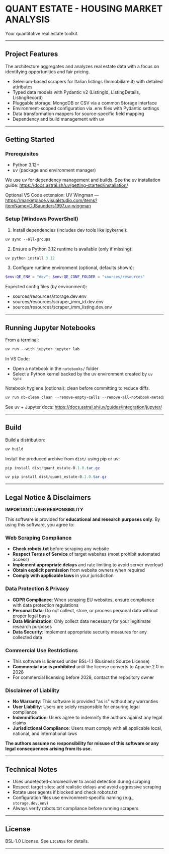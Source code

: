 # QUANT ESTATE - HOUSING MARKET ANALYSIS

Your quantitative real estate toolkit.

---

## Project Features

The architecture aggregates and analyzes real estate data with a focus on identifying opportunities and fair pricing.

- Selenium-based scrapers for Italian listings (Immobiliare.it) with detailed attributes
- Typed data models with Pydantic v2 (ListingId, ListingDetails, ListingRecord)
- Pluggable storage: MongoDB or CSV via a common Storage interface
- Environment-scoped configuration via .env files with Pydantic settings
- Data transformation mappers for source-specific field mapping
- Dependency and build management with uv

---

## Getting Started

### Prerequisites

- Python 3.12+
- uv (package and environment manager)

We use uv for dependency management and builds. See the uv installation guide: https://docs.astral.sh/uv/getting-started/installation/

Optional VS Code extension: UV Wingman — https://marketplace.visualstudio.com/items?itemName=DJSaunders1997.uv-wingman

### Setup (Windows PowerShell)

1) Install dependencies (includes dev tools like ipykernel):

```powershell
uv sync --all-groups
```

2) Ensure a Python 3.12 runtime is available (only if missing):

```powershell
uv python install 3.12
```

3) Configure runtime environment (optional, defaults shown):

```powershell
$env:QE_ENV = "dev"; $env:QE_CONF_FOLDER = "sources/resources"
```

Expected config files (by environment):
- sources/resources/storage.dev.env
- sources/resources/scraper_imm_id.dev.env
- sources/resources/scraper_imm_listing.dev.env

---

## Running Jupyter Notebooks

From a terminal:

```powershell
uv run --with jupyter jupyter lab
```

In VS Code:
- Open a notebook in the `notebooks/` folder
- Select a Python kernel backed by the uv environment created by `uv sync`

Notebook hygiene (optional): clean before committing to reduce diffs.

```powershell
uv run nb-clean clean --remove-empty-cells --remove-all-notebook-metadata path\to\notebook.ipynb
```

See uv + Jupyter docs: https://docs.astral.sh/uv/guides/integration/jupyter/

---

## Build

Build a distribution:

```powershell
uv build
```

Install the produced archive from `dist/` using pip or uv:

```powershell
pip install dist/quant_estate-0.1.0.tar.gz
```

```powershell
uv pip install dist/quant_estate-0.1.0.tar.gz
```

---

## Legal Notice & Disclaimers

**IMPORTANT: USER RESPONSIBILITY**

This software is provided for **educational and research purposes only**. By using this software, you agree to:

### Web Scraping Compliance
- **Check robots.txt** before scraping any website
- **Respect Terms of Service** of target websites (most prohibit automated access)
- **Implement appropriate delays** and rate limiting to avoid server overload
- **Obtain explicit permission** from website owners when required
- **Comply with applicable laws** in your jurisdiction

### Data Protection & Privacy
- **GDPR Compliance**: When scraping EU websites, ensure compliance with data protection regulations
- **Personal Data**: Do not collect, store, or process personal data without proper legal basis
- **Data Minimization**: Only collect data necessary for your legitimate research purposes
- **Data Security**: Implement appropriate security measures for any collected data

### Commercial Use Restrictions
- This software is licensed under BSL-1.1 (Business Source License)
- **Commercial use is prohibited** until the license converts to Apache 2.0 in 2028
- For commercial licensing before 2028, contact the repository owner

### Disclaimer of Liability
- **No Warranty**: This software is provided "as is" without any warranties
- **User Liability**: Users are solely responsible for ensuring legal compliance
- **Indemnification**: Users agree to indemnify the authors against any legal claims
- **Jurisdictional Compliance**: Users must comply with all applicable local, national, and international laws

**The authors assume no responsibility for misuse of this software or any legal consequences arising from its use.**

---

## Technical Notes

- Uses undetected-chromedriver to avoid detection during scraping
- Respect target sites: add realistic delays and avoid aggressive scraping
- Rotate user agents if blocked and check robots.txt
- Configuration files use environment-specific naming (e.g., `storage.dev.env`)
- Always verify robots.txt compliance before running scrapers

---

## License

BSL-1.0 License. See `LICENSE` for details.

---
